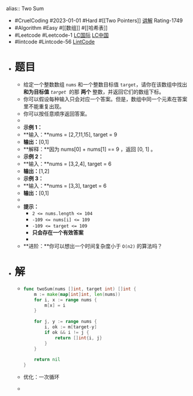 alias:: Two Sum

- #CruelCoding #2023-01-01 #Hard #[[Two Pointers]] [讲解](https://youtu.be/stXRx71prEE) Rating-1749
- #Algorithm #Easy #[[数组]] #[[哈希表]]
- #Leetcode #Leetcode-1 [LC国际](https://leetcode.com/problems/two-sum/) [LC中国](https://leetcode.cn/problems/two-sum/)
- #lintcode #Lintcode-56 [LintCode](https://www.lintcode.com/problem/56/)
- # 题目
	- 给定一个整数数组 `nums` 和一个整数目标值 `target`，请你在该数组中找出 **和为目标值** *`target`*  的那 **两个** 整数，并返回它们的数组下标。
	- 你可以假设每种输入只会对应一个答案。但是，数组中同一个元素在答案里不能重复出现。
	- 你可以按任意顺序返回答案。
	-
	- **示例 1：**
	- **输入：**nums = [2,7,11,15], target = 9
	- **输出：**[0,1]
	- **解释：**因为 nums[0] + nums[1] == 9 ，返回 [0, 1] 。
	- **示例 2：**
	- **输入：**nums = [3,2,4], target = 6
	- **输出：**[1,2]
	- **示例 3：**
	- **输入：**nums = [3,3], target = 6
	- **输出：**[0,1]
	-
	- **提示：**
		- `2 <= nums.length <= 104`
		- `-109 <= nums[i] <= 109`
		- `-109 <= target <= 109`
		- **只会存在一个有效答案**
		-
	- **进阶：**你可以想出一个时间复杂度小于 `O(n2)` 的算法吗？
- # 解
	- ```go
	  func twoSum(nums []int, target int) []int {
	      m := make(map[int]int, len(nums))
	      for i, x := range nums {
	          m[x] = i
	      }
	      
	      for j, y := range nums {
	          i, ok := m[target-y]
	          if ok && i != j {
	              return []int{i, j}
	          }
	      }
	      
	      return nil
	  }
	  ```
	- 优化：一次循环
	- ```go
	  ```